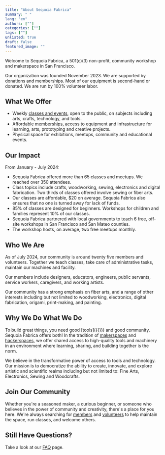 ```yaml
---
title: "About Sequoia Fabrica"
summary: " "
lang: "en"
authors: [""]
categories: [""]
tags: [""]
unlisted: true
draft: false
featured_image: ""
---
```



Welcome to Sequoia Fabrica, a 501(c)(3) non-profit, community workshop and makerspace in San Francisco.

Our organization was founded November 2023. We are supported by donations and memberships. Most of our equipment is second-hand or donated. We are run by 100% volunteer labor.

## What We Offer 

* Weekly [classes and events](/events), open to the public, on subjects including arts, crafts, technology, and tools. 
* Affordable [memberships](/membership), access to equipment and infrastructure for learning, arts, prototyping and creative projects.
* Physical space for exhibitions, meetups, community and educational events.

## Our Impact

From January - July 2024:
* Sequoia Fabrica offered more than 65 classes and meetups. We reached over 350 attendees.
* Class topics include crafts, woodworking, sewing, electronics and digital fabrication. Two thirds of classes offered involve sewing or fiber arts.
* Our classes are affordable, $20 on average. Sequoia Fabrica also ensures that no one is turned away for lack of funds.
* 85% of classes are designed for beginners. Workshops for children and families represent 10% of our classes.
* Sequoia Fabrica partnered with local governments to teach 6 free, off-site workshops in San Francisco and San Mateo counties.
* The workshop hosts, on average, two free meetups monthly.

## Who We Are

As of July 2024, our community is around twenty five members and volunteers. Together we teach classes, take care of administrative tasks, maintain our machines and facility. 

Our members include designers, educators, engineers, public servants, service workers, caregivers, and working artists. 

Our community has a strong emphasis on fiber arts, and a range of other interests including but not limited to woodworking, electronics, digital fabrication, origami, print-making, and painting. 

## Why We Do What We Do

To build great things, you need good [tools]({{<param wiki>}}) and good community. Sequoia Fabrica offers both! In the tradition of [makerspaces](https://www.makerspaces.com/what-is-a-makerspace/) and [hackerspaces](https://hackerspaces.org), we offer shared access to high-quality tools and machinery in an environment where learning, sharing, and building together is the norm. 

We believe in the transformative power of access to tools and technology. Our mission is to democratize the ability to create, innovate, and explore artistic and scientific realms including but not limited to: Fine Arts, Electronics, Sewing and Woodcrafts. 

## Join Our Community

Whether you're a seasoned maker, a curious beginner, or someone who believes in the power of community and creativity, there's a place for you here. We're always searching for [members](/membership) and [volunteers](https://wiki.sequoiafabrica.org/wiki/Volunteers) to help maintain the space, run classes, and welcome others. 

## Still Have Questions?

Take a look at our [FAQ](/faq) page.